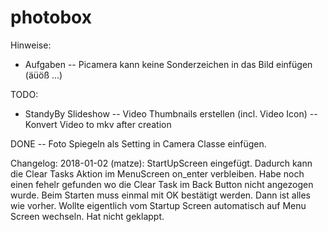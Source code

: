 # photobox

Hinweise:
- Aufgaben
-- Picamera kann keine Sonderzeichen in das Bild einfügen (äüöß ...)

TODO:
- StandyBy Slideshow
-- Video Thumbnails erstellen (incl. Video Icon)
-- Konvert Video to mkv after creation


DONE
-- Foto Spiegeln als Setting in Camera Classe einfügen.

Changelog:
2018-01-02 (matze):
StartUpScreen eingefügt. Dadurch kann die Clear Tasks Aktion im MenuScreen on_enter verbleiben.
Habe noch einen fehelr gefunden wo die Clear Task im Back Button nicht angezogen wurde.
Beim Starten muss einmal mit OK bestätigt werden. Dann ist alles wie vorher.
Wollte eigentlich vom Startup Screen automatisch auf Menu Screen wechseln. Hat nicht geklappt.